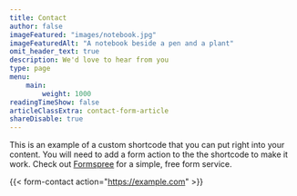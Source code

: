 ```yaml
---
title: Contact
author: false
imageFeatured: "images/notebook.jpg"
imageFeaturedAlt: "A notebook beside a pen and a plant"
omit_header_text: true
description: We'd love to hear from you
type: page
menu:
    main:
        weight: 1000
readingTimeShow: false
articleClassExtra: contact-form-article
shareDisable: true
---
```


This is an example of a custom shortcode that you can put right into your content. You will need to add a form action to the the shortcode to make it work. Check out [Formspree](https://formspree.io/) for a simple, free form service.

{{< form-contact action="https://example.com" >}}

